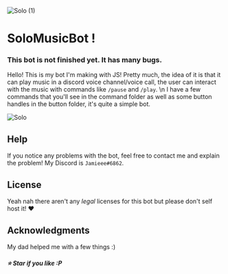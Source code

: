 ![Solo (1)](https://user-images.githubusercontent.com/93412639/183234556-ecf2b0b0-2577-410c-a30a-e6a9a8d01092.gif)

# SoloMusicBot !
### This bot is not finished yet. It has many bugs.

Hello! This is my bot I'm making with JS!
Pretty much, the idea of it is that it can play music in a discord voice channel/voice call, the user can interact with the music with commands like `/pause` and `/play`.
\n
I have a few commands that you'll see in the command folder as well as some button handles in the button folder, it's quite a simple bot.

![Solo](https://i.imgur.com/WPIVAMp.png)

## Help

If you notice any problems with the bot, feel free to contact me and explain the problem! My Discord is `Jamieee#6862`.


## License

Yeah nah there aren't any *legal* licenses for this bot but please don't self host it! ❤️

## Acknowledgments

My dad helped me with a few things :)

##### :star: Star if you like :P

